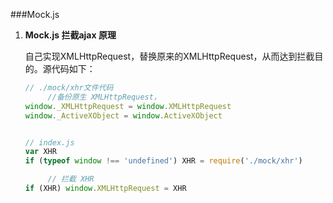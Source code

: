 ###Mock.js

1. **Mock.js 拦截ajax 原理**

   自己实现XMLHttpRequest，替换原来的XMLHttpRequest，从而达到拦截目的。源代码如下：

   ```javascript
   // ./mock/xhr文件代码    
   		//备份原生 XMLHttpRequest，
   window._XMLHttpRequest = window.XMLHttpRequest
   window._ActiveXObject = window.ActiveXObject
   
   
   // index.js
   var XHR
   if (typeof window !== 'undefined') XHR = require('./mock/xhr')
   
   		// 拦截 XHR
   if (XHR) window.XMLHttpRequest = XHR
   ```

   

